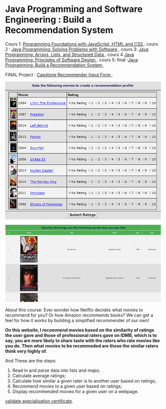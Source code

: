 # Java Programming and Software Engineering : Build a Recommendation System


 Cours 1:  <a href="https://www.coursera.org/learn/duke-programming-web?specialization=java-programming"> Programming Foundations with
JavaScript, HTML and CSS </a>.
cours 2 :    <a href="https://www.coursera.org/learn/java-programming?specialization=java-programming "> Java Programming: Solving
Problems with Software  </a>. 
cours 3:   <a href=" https://www.coursera.org/learn/java-programming-arrays-lists-data?specialization=java-programming "> Java Programming: Arrays, Lists,
and Structured Data
  </a>.
cours 4   <a href="https://www.coursera.org/learn/java-programming-design-principles?specialization=java-programming ">Java Programming: Principles of
Software Design  </a>.
cours 5: final :<a href="https://www.coursera.org/learn/java-programming-recommender ">Java Programming: Build a
Recommendation System  </a>.
 



   FINAL Project  :  <a href="http://www.dukelearntoprogram.com/capstone/recommender.php?id=mX4vDAHKYWy7gi"> Capstone Recommender Input Form </a>.
 

<P></P>
 
  
<img src="https://github.com/mxc19912008/readme_pics/raw/master/image/Recommedation 1.png" width="700"> 
<P></P>
<img src="https://github.com/mxc19912008/readme_pics/raw/master/image/Recommendation2.png" width="700">

About this course: Ever wonder how Netflix decides what movies to recommend for you? Or how Amazon recommends books? We can get a feel for how it works by building a simplified recommender of our own!

<b>On this website, I recommend movies based on the similarity of ratings the user gave and those of professional raters gave on IDMB, which is to say, you are more likely to share taste with the raters who rate movies like you do. Then what movies to be recommeded are those the similar raters think very highly of.</b>

<P></P>

And These are the steps:
<P></P>

1. Read in and parse data into lists and maps;
2. Calculate average ratings;
3. Calculate how similar a given rater is to another user based on ratings; 
4. Recommend movies to a given user based on ratings;
5. Display recommended movies for a given user on a webpage.


 <a href="https://www.coursera.org/verify/specialization/A5TZVFMBDJWK">validate specialisation certificate</a>.
  
  
